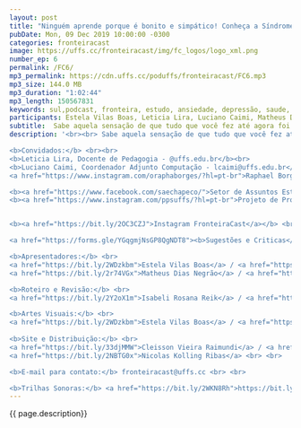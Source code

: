 ```yaml
---
layout: post
title: "Ninguém aprende porque é bonito e simpático! Conheça a Síndrome do Impostor."
pubDate: Mon, 09 Dec 2019 10:00:00 -0300
categories: fronteiracast
image: https://uffs.cc/fronteiracast/img/fc_logos/logo_xml.png
number_ep: 6
permalink: /FC6/ 
mp3_permalink: https://cdn.uffs.cc/poduffs/fronteiracast/FC6.mp3
mp3_size: 144.0 MB
mp3_duration: "1:02:44"
mp3_length: 150567831
keywords: sul,podcast, fronteira, estudo, ansiedade, depressão, saude, mental, assistencia, estudantil, sae, bem, estar, sindrome, impostor
participants: Estela Vilas Boas, Leticia Lira, Luciano Caimi, Matheus Dias Negrao e Raphael Borges
subtitle:  Sabe aquela sensação de que tudo que você fez até agora foi por pura sorte? No episódio desta semana do FronteiraCast nós conversamos sobre a síndrome do impostor.
description: '<br><br> Sabe aquela sensação de que tudo que você fez até agora foi por pura sorte? No episódio desta semana do FronteiraCast nós conversamos sobre a síndrome do impostor. A síndrome do impostor é uma desordem psicológica na qual a pessoa não consegue aceitar e admitir suas conquistas, pois acredita que todo o seu sucesso e êxito se devem à sorte ou porque alguém ajudou. Os convidados para conversar conosco são a professora de pedagogia e psicologa Letícia Lira, o estudante de computação Raphael Borges e o coordenador adjunto do curso de computação Luciano Caimi. <br><br>

<b>Convidados:</b> <br><br>
<b>Leticia Lira, Docente de Pedagogia - @uffs.edu.br</b><br>
<b>Luciano Caimi, Coordenador Adjunto Computação - lcaimi@uffs.edu.br</b><br>
<a href="https://www.instagram.com/oraphaborges/?hl=pt-br">Raphael Borges - Ciência da Computação</a><br><br>

<b><a href="https://www.facebook.com/saechapeco/">Setor de Assuntos Estudantis</a></b><br>
<b><a href="https://www.instagram.com/ppsuffs/?hl=pt-br">Projeto de Promoção à Saúde do Estudante Universitário</a></b><br><br>


<b><a href="https://bit.ly/2OC3CZJ">Instagram FronteiraCast</a></b> <br> <br>

<a href="https://forms.gle/YGqgmjNsGP8QgNDT8"><b>Sugestões e Criticas</b></a> <br> <br>

<b>Apresentadores:</b> <br>
<a href="https://bit.ly/2WDzkbm">Estela Vilas Boas</a> / <a href="https://bit.ly/2NK7aaK">Instagram</a><br> 
<a href="https://bit.ly/2r74VGx">Matheus Dias Negrão</a> / <a href="https://bit.ly/2rEOrG8">Instagram</a><br><br>

<b>Roteiro e Revisão:</b> <br>
<a href="https://bit.ly/2Y2oX1m">Isabeli Rosana Reik</a> / <a href="https://bit.ly/35QCxHX">Instagram</a> <br> <br> 

<b>Artes Visuais:</b> <br>
<a href="https://bit.ly/2WDzkbm">Estela Vilas Boas</a> / <a href="https://bit.ly/2NK7aaK">Instagram</a> <br> <br> 
 
<b>Site e Distribuição:</b> <br>
<a href="https://bit.ly/33djMMW">Cleisson Vieira Raimundi</a> / <a href="https://bit.ly/37U5J2s">Instagram</a> <br> 
<a href="https://bit.ly/2NBTG0x">Nicolas Kolling Ribas</a> <br> <br>

<b>E-mail para contato:</b> fronteiracast@uffs.cc <br> <br>

<b>Trilhas Sonoras:</b> <a href="https://bit.ly/2WKN8Rh">https://bit.ly/2WKN8Rh</a> e <a href="https://bit.ly/36BUyer">https://bit.ly/36BUyer</a> '
---
```


{{ page.description}}
